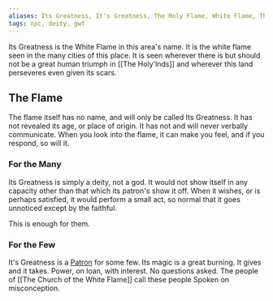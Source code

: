 ```yaml
---
aliases: Its Greatness, It's Greatness, The Holy Flame, White Flame, The Great White Flame
tags: npc, deity, gwf
---
```


Its Greatness is the White Flame in this area's name. It is the white flame seen in the many cities of this place. It is seen wherever there is but should not be a great human triumph in [[The Holy'lnds]] and wherever this land perseveres even given its scars.

## The Flame
The flame itself has no name, and will only be called Its Greatness. It has not revealed its age, or place of origin. It has not and will never verbally communicate. When you look into the flame, it can make you feel, and if you respond, so will it. 

### For the Many
Its Greatness is simply a deity, not a god. It would not show itself in any capacity other than that which its patron's show it off. When it wishes, or is perhaps satisfied, it would perform a small act, so normal that it goes unnoticed except by the faithful.

This is enough for them.

### For the Few

It's Greatness is a [Patron](http://dnd5e.wikidot.com/warlock) for some few. Its magic is a great burning. It gives and it takes. Power, on loan, with interest. No questions asked. The people of [[The Church of the White Flame]] call these people Spoken on misconception. 